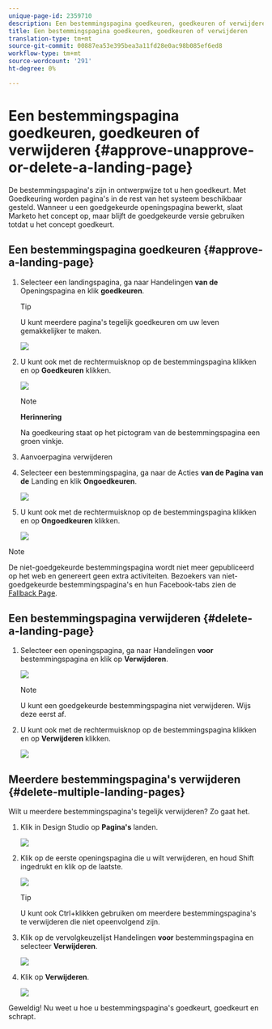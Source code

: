 ```yaml
---
unique-page-id: 2359710
description: Een bestemmingspagina goedkeuren, goedkeuren of verwijderen - Marketo Docs - Productdocumentatie
title: Een bestemmingspagina goedkeuren, goedkeuren of verwijderen
translation-type: tm+mt
source-git-commit: 00887ea53e395bea3a11fd28e0ac98b085ef6ed8
workflow-type: tm+mt
source-wordcount: '291'
ht-degree: 0%

---
```



# Een bestemmingspagina goedkeuren, goedkeuren of verwijderen {#approve-unapprove-or-delete-a-landing-page}

De bestemmingspagina&#39;s zijn in ontwerpwijze tot u hen goedkeurt. Met Goedkeuring worden pagina&#39;s in de rest van het systeem beschikbaar gesteld. Wanneer u een goedgekeurde openingspagina bewerkt, slaat Marketo het concept op, maar blijft de goedgekeurde versie gebruiken totdat u het concept goedkeurt.

## Een bestemmingspagina goedkeuren {#approve-a-landing-page}

1. Selecteer een landingspagina, ga naar Handelingen **van de** Openingspagina en klik **goedkeuren**.

   >[!TIP]
   >
   >U kunt meerdere pagina&#39;s tegelijk [](../../../../product-docs/demand-generation/landing-pages/landing-page-actions/approve-multiple-landing-pages-at-once.md) goedkeuren om uw leven gemakkelijker te maken.

   ![](assets/image2014-9-16-15-3a28-3a22.png)

1. U kunt ook met de rechtermuisknop op de bestemmingspagina klikken en op **Goedkeuren** klikken.

   ![](assets/image2014-9-16-15-3a30-3a4.png)

   >[!NOTE]
   >
   >**Herinnering**
   >
   >
   >Na goedkeuring staat op het pictogram van de bestemmingspagina een groen vinkje.

1. Aanvoerpagina verwijderen
1. Selecteer een bestemmingspagina, ga naar de Acties **van de Pagina van de** Landing en klik **Ongoedkeuren**.

   ![](assets/image2014-9-16-15-3a31-3a8.png)

1. U kunt ook met de rechtermuisknop op de bestemmingspagina klikken en op **Ongoedkeuren** klikken.

   ![](assets/image2014-9-16-15-3a31-3a34.png)

>[!NOTE]
>
>De niet-goedgekeurde bestemmingspagina wordt niet meer gepubliceerd op het web en genereert geen extra activiteiten. Bezoekers van niet-goedgekeurde bestemmingspagina&#39;s en hun Facebook-tabs zien de [Fallback Page](../../../../product-docs/administration/settings/set-a-fallback-page.md).

## Een bestemmingspagina verwijderen {#delete-a-landing-page}

1. Selecteer een openingspagina, ga naar Handelingen **voor** bestemmingspagina en klik op **Verwijderen**.

   ![](assets/image2014-9-16-15-3a49-3a59.png)

   >[!NOTE]
   >
   >U kunt een goedgekeurde bestemmingspagina niet verwijderen. Wijs deze eerst af.

1. U kunt ook met de rechtermuisknop op de bestemmingspagina klikken en op **Verwijderen** klikken.

   ![](assets/image2014-9-16-15-3a50-3a40.png)

## Meerdere bestemmingspagina&#39;s verwijderen {#delete-multiple-landing-pages}

Wilt u meerdere bestemmingspagina&#39;s tegelijk verwijderen? Zo gaat het.

1. Klik in Design Studio op **Pagina&#39;s** landen.

   ![](assets/one.png)

1. Klik op de eerste openingspagina die u wilt verwijderen, en houd Shift ingedrukt en klik op de laatste.

   ![](assets/two.png)

   >[!TIP]
   >
   >U kunt ook Ctrl+klikken gebruiken om meerdere bestemmingspagina&#39;s te verwijderen die niet opeenvolgend zijn.

1. Klik op de vervolgkeuzelijst Handelingen **voor** bestemmingspagina en selecteer **Verwijderen**.

   ![](assets/three.png)

1. Klik op **Verwijderen**.

   ![](assets/four.png)

Geweldig! Nu weet u hoe u bestemmingspagina&#39;s goedkeurt, goedkeurt en schrapt.
